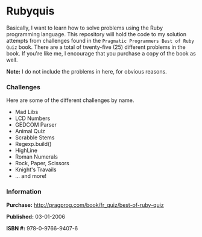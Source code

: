 Rubyquis
=====

Basically, I want to learn how to solve problems using the Ruby programming language. This repository will hold the code to my solution attempts from challenges found in the `Pragmatic Programmers Best of Ruby Quiz` book. There are a total of twenty-five (25) different problems in the book. If you're like me, I encourage that you purchase a copy of the book as well.

**Note:** I do not include the problems in here, for obvious reasons.

### Challenges
Here are some of the different challenges by name.

* Mad Libs
* LCD Numbers
* GEDCOM Parser
* Animal Quiz
* Scrabble Stems
* Regexp.build()
* HighLine
* Roman Numerals
* Rock, Paper, Scissors
* Knight's Travails
* ... and more!

### Information
**Purchase:** http://pragprog.com/book/fr_quiz/best-of-ruby-quiz

**Published:** 03-01-2006

**ISBN #:** 978-0-9766-9407-6
